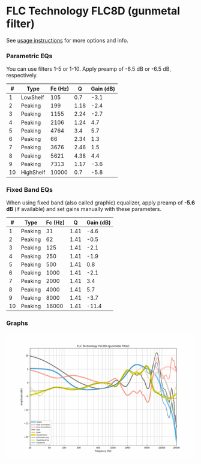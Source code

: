 # FLC Technology FLC8D (gunmetal filter)
See [usage instructions](https://github.com/jaakkopasanen/AutoEq#usage) for more options and info.

### Parametric EQs
You can use filters 1-5 or 1-10. Apply preamp of -6.5 dB or -6.5 dB, respectively.

|   # | Type      |   Fc (Hz) |    Q |   Gain (dB) |
|-----|-----------|-----------|------|-------------|
|   1 | LowShelf  |       105 | 0.7  |        -3.1 |
|   2 | Peaking   |       199 | 1.18 |        -2.4 |
|   3 | Peaking   |      1155 | 2.24 |        -2.7 |
|   4 | Peaking   |      2106 | 1.24 |         4.7 |
|   5 | Peaking   |      4764 | 3.4  |         5.7 |
|   6 | Peaking   |        66 | 2.34 |         1.3 |
|   7 | Peaking   |      3676 | 2.46 |         1.5 |
|   8 | Peaking   |      5621 | 4.38 |         4.4 |
|   9 | Peaking   |      7313 | 1.17 |        -3.6 |
|  10 | HighShelf |     10000 | 0.7  |        -5.8 |

### Fixed Band EQs
When using fixed band (also called graphic) equalizer, apply preamp of **-5.6 dB** (if available) and set gains manually with these parameters.

|   # | Type    |   Fc (Hz) |    Q |   Gain (dB) |
|-----|---------|-----------|------|-------------|
|   1 | Peaking |        31 | 1.41 |        -4.6 |
|   2 | Peaking |        62 | 1.41 |        -0.5 |
|   3 | Peaking |       125 | 1.41 |        -2.1 |
|   4 | Peaking |       250 | 1.41 |        -1.9 |
|   5 | Peaking |       500 | 1.41 |         0.8 |
|   6 | Peaking |      1000 | 1.41 |        -2.1 |
|   7 | Peaking |      2000 | 1.41 |         3.4 |
|   8 | Peaking |      4000 | 1.41 |         5.7 |
|   9 | Peaking |      8000 | 1.41 |        -3.7 |
|  10 | Peaking |     16000 | 1.41 |       -11.4 |

### Graphs
![](./FLC%20Technology%20FLC8D%20(gunmetal%20filter).png)
